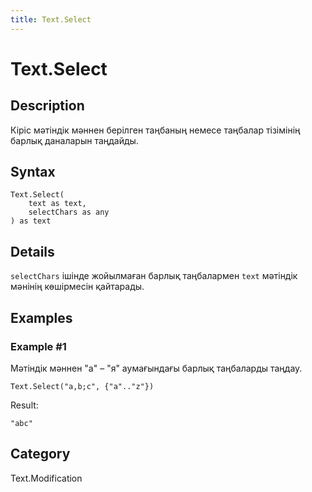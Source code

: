 ```yaml
---
title: Text.Select
---
```


# Text.Select


## Description

Кіріс мәтіндік мәннен берілген таңбаның немесе таңбалар тізімінің барлық даналарын таңдайды.


## Syntax

```powerquery
Text.Select(
    text as text,
    selectChars as any
) as text
```


## Details

<code>selectChars</code> ішінде жойылмаған барлық таңбалармен <code>text</code> мәтіндік мәнінің көшірмесін қайтарады.  


## Examples

### Example #1 
Мәтіндік мәннен &#34;а&#34; – &#34;я&#34; аумағындағы барлық таңбаларды таңдау.
```powerquery
Text.Select("a,b;c", {"a".."z"})
```

Result: 
```powerquery
"abc"
```




## Category
Text.Modification
